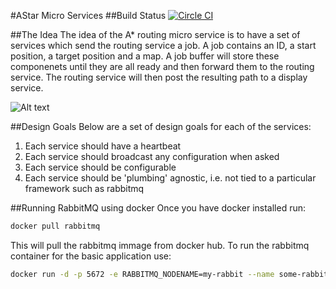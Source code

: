 #AStar Micro Services
##Build Status
[![Circle CI](https://circleci.com/gh/m1ckr1sk/ruby_projects.svg?style=svg)](https://circleci.com/gh/m1ckr1sk/ruby_projects)

##The Idea
The idea of the A* routing micro service is to have a set of services which send the routing service a job.  A job contains an ID, a start position, a target position and a map.  A job buffer will store these componenets until they are all ready and then forward them to the routing service.  The routing service will then post the resulting path to a display service.

![Alt text](https://github.com/m1ckr1sk/ruby_projects/blob/master/astar/images/ms.png "Optional title")

##Design Goals
Below are a set of design goals for each of the services:

1. Each service should have a heartbeat
2. Each service should broadcast any configuration when asked
3. Each service should be configurable
4. Each service should be 'plumbing' agnostic, i.e. not tied to a particular framework such as rabbitmq

##Running RabbitMQ using docker
Once you have docker installed run:

```bash
docker pull rabbitmq
```

This will pull the rabbitmq immage from docker hub.  To run the rabbitmq container for the basic application use:

```bash
docker run -d -p 5672 -e RABBITMQ_NODENAME=my-rabbit --name some-rabbit rabbitmq:3
```